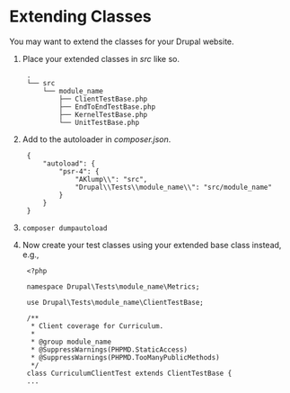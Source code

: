 # Extending Classes

You may want to extend the classes for your Drupal website.

1. Place your extended classes in _src_ like so.

        .
        └── src
            └── module_name
                ├── ClientTestBase.php
                ├── EndToEndTestBase.php
                ├── KernelTestBase.php
                └── UnitTestBase.php
                
1. Add to the autoloader in _composer.json_.

        {
            "autoload": {
                "psr-4": {
                    "AKlump\\": "src",
                    "Drupal\\Tests\\module_name\\": "src/module_name"
                }
            }
        }
1. `composer dumpautoload`
1. Now create your test classes using your extended base class instead, e.g.,

        <?php
        
        namespace Drupal\Tests\module_name\Metrics;
        
        use Drupal\Tests\module_name\ClientTestBase;
        
        /**
         * Client coverage for Curriculum.
         *
         * @group module_name
         * @SuppressWarnings(PHPMD.StaticAccess)
         * @SuppressWarnings(PHPMD.TooManyPublicMethods)
         */
        class CurriculumClientTest extends ClientTestBase { 
        ... 
